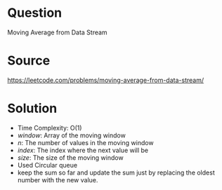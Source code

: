# Question
Moving Average from Data Stream

# Source
https://leetcode.com/problems/moving-average-from-data-stream/

# Solution
- Time Complexity: O(1)
- *window*: Array of the moving window
- *n*: The number of values in the moving window
- *index*: The index where the next value will be
- *size*: The size of the moving window
- Used Circular queue
- keep the sum so far and update the sum just by replacing the oldest number with the new value.